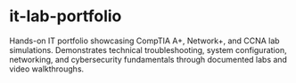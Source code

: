 # it-lab-portfolio
Hands-on IT portfolio showcasing CompTIA A+, Network+, and CCNA lab simulations. Demonstrates technical troubleshooting, system configuration, networking, and cybersecurity fundamentals through documented labs and video walkthroughs.
